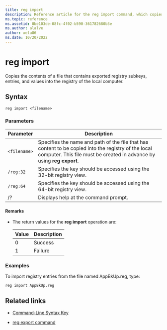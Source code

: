 ```yaml
---
title: reg import
description: Reference article for the reg import command, which copies the contents of a file that contains exported registry subkeys, entries, and values into the registry of the local computer.
ms.topic: reference
ms.assetid: 0be103de-08fc-4f02-b590-361782680b3e
ms.author: alalve
author: xelu86
ms.date: 10/20/2022
---
```


# reg import

Copies the contents of a file that contains exported registry subkeys, entries, and values into the registry of the local computer.

## Syntax

```
reg import <filename>
```

### Parameters

| Parameter | Description |
|--|--|
| `<filename>` | Specifies the name and path of the file that has content to be copied into the registry of the local computer. This file must be created in advance by using **reg export**. |
|`/reg:32`|Specifies the key should be accessed using the 32-bit registry view.|
|`/reg:64`|Specifies the key should be accessed using the 64-bit registry view.|
| /? | Displays help at the command prompt. |

#### Remarks

- The return values for the **reg import** operation are:

    | Value | Description |
    |--|--|
    | 0 | Success |
    | 1 | Failure |

### Examples

To import registry entries from the file named AppBkUp.reg, type:

```
reg import AppBkUp.reg
```

## Related links

- [Command-Line Syntax Key](command-line-syntax-key.md)

- [reg export command](reg-export.md)
